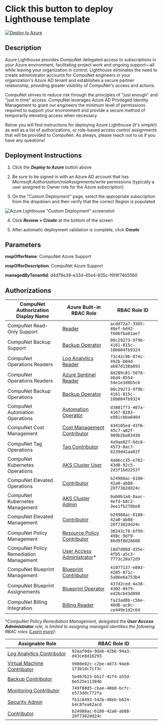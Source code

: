 # Click this button to deploy Lighthouse template
[![Deploy to Azure](https://aka.ms/deploytoazurebutton)](https://portal.azure.com/#create/Microsoft.Template/uri/https%3A%2F%2Fraw.githubusercontent.com%2Fcompunet-biz%2Faz-lighthouse%2Fft-demo%2Fdeploy.json)

## Description
Azure Lighthouse provides CompuNet delegated access to subscriptions in your Azure environment, facilitating project work and ongoing support—all while leaving your organization in control. Lighthouse eliminates the need to create administrator accounts for CompuNet engineers in your organization's Azure AD tenant and establishes a secure partner relationship, providing greater visibility of CompuNet's access and actions.

CompuNet strives to reduce risk through the principles of "just enough" and "just in time" access. CompuNet leverages Azure AD Privileged Identity Management to grant our engineers the minimum level of permissions required to support your environment and provide a secure method of temporarily elevating access when necessary.

Below you will find instructions for deploying Azure Lighthouse (it's simple!) as well as a list of authorizations, or role-based access control assignments that will be provided to CompuNet. As always, please reach out to us if you have any questions!

## Deployment Instructions
1. Click the _**Deploy to Azure**_ button above

2. Be sure to be signed in with an Azure AD account that has _Microsoft.Authorization/roleAssignments/write_ permissions (typically a user assigned to Owner role for the Azure subscription)

3. On the "Custom Deployment" page, select the appropriate subscription from the dropdown and then verify that the correct Region is populated

![Azure Lighthouse "Custom Deployment" screenshot](media/azure-lighthouse-custom-deployment-screenshot.png)

4. Click _**Review + Create**_ at the bottom of the screen

5. After automatic deployment validation is complete, click _**Create**_

## Parameters
**mspOfferName**: CompuNet Azure Support

**mspOfferDescription**: CompuNet Azure Support <description>

**managedByTenantId**: d4d76e39-e33d-45e4-835c-f6f4f74b5560


## Authorizations
CompuNet Authorization Display Name | Azure Built-in RBAC Role | RBAC Role ID
--- | --- | ---
CompuNet Read-Only Support | [Reader] | `acdd72a7-3385-48ef-bd42-f606fba81ae7`
CompuNet Backup Support | [Backup Operator] | `00c29273-979b-4161-815c-10b084fb9324`
CompuNet Operations Readers | [Log Analytics Reader] | `73c42c96-874c-492b-b04d-ab87d138a893`
CompuNet Operations Readers | [Azure Sentinel Reader] | `8d289c81-5878-46d4-8554-54e1e3d8b5cb`
CompuNet Backup Operations | [Backup Operator] | `00c29273-979b-4161-815c-10b084fb9324`
CompuNet Automation Operations | [Automation Operator] | `d3881f73-407a-4167-8283-e981cbba0404`
CompuNet Cost Management | [Cost Management Contributor] | `434105ed-43f6-45c7-a02f-909b2ba83430`
CompuNet Tag Operations | [Tag Contributor] | `4a9ae827-6dc8-4573-8ac7-8239d42aa03f`
CompuNet Kubernetes Operations | [AKS Cluster User] | `4abbcc35-e782-43d8-92c5-2d3f1bd2253f`
CompuNet Elevated Operations | [Contributor] | `b24988ac-6180-42a0-ab88-20f7382dd24c`
CompuNet Kubernetes Management | [AKS Cluster Admin] | `0ab0b1a8-8aac-4efd-b8c2-3ee1fb270be8`
CompuNet Elevated Management | [Contributor] | `b24988ac-6180-42a0-ab88-20f7382dd24c`
CompuNet Policy Management | [Resource Policy Contributor] | `36243c78-bf99-498c-9df9-86d9f8d28608`
CompuNet Policy Remediation Management | [User Access Administrator]* | `18d7d88d-d35e-4fb5-a5c3-7773c20a72d9`
CompuNet Blueprint Management | [Blueprint Contributor] | `41077137-e803-4205-871c-5a86e6a753b4`
CompuNet Blueprint Assignements | [Blueprint Operator] | `437d2ced-4a38-4302-8479-ed2bcb43d090`
CompuNet Billing Integration | [Billing Reader] | `fa23ad8b-c56e-40d8-ac0c-ce449e1d2c64`

*_CompuNet Policy Remediation Management, delegated the **User Access Administrator** role, is limited to assigning managed identities the following RBAC roles ([Learn more][1])_:

Assignable Role | RBAC Role ID
--- | ---
[Log Analytics Contributor] | `92aaf0da-9dab-42b6-94a3-d43ce8d16293`
[Virtual Machine Contributor] | `9980e02c-c2be-4d73-94e8-173b1dc7cf3c`
[Backup Contributor] | `5e467623-bb1f-42f4-a55d-6e525e11384b`
[Monitoring Contributor] | `749f88d5-cbae-40b8-bcfc-e573ddc772fa`
[Security Admin] | `fb1c8493-542b-48eb-b624-b4c8fea62acd`
[Contributor] | `b24988ac-6180-42a0-ab88-20f7382dd24c`

<!-- Hyperlinks -->
[Reader]: https://docs.microsoft.com/en-us/azure/role-based-access-control/built-in-roles#reader
[Backup Operator]: https://docs.microsoft.com/en-us/azure/role-based-access-control/built-in-roles#backup-operator
[Log Analytics Reader]: https://docs.microsoft.com/en-us/azure/role-based-access-control/built-in-roles#log-analytics-reader
[Azure Sentinel Reader]: https://docs.microsoft.com/en-us/azure/role-based-access-control/built-in-roles#azure-sentinel-reader
[Automation Operator]: https://docs.microsoft.com/en-us/azure/role-based-access-control/built-in-roles#automation-operator
[Cost Management Contributor]: https://docs.microsoft.com/en-us/azure/role-based-access-control/built-in-roles#cost-management-contributor
[Tag Contributor]: https://docs.microsoft.com/en-us/azure/role-based-access-control/built-in-roles#tag-contributor
[AKS Cluster User]: https://docs.microsoft.com/en-us/azure/role-based-access-control/built-in-roles#azure-kubernetes-service-cluster-user-role
[AKS Cluster Admin]: https://docs.microsoft.com/en-us/azure/role-based-access-control/built-in-roles#azure-kubernetes-service-cluster-admin-role
[Contributor]: https://docs.microsoft.com/en-us/azure/role-based-access-control/built-in-roles#contributor
[Resource Policy Contributor]: https://docs.microsoft.com/en-us/azure/role-based-access-control/built-in-roles#resource-policy-contributor
[User Access Administrator]: https://docs.microsoft.com/en-us/azure/role-based-access-control/built-in-roles#user-access-administrator
[Blueprint Contributor]: https://docs.microsoft.com/en-us/azure/role-based-access-control/built-in-roles#blueprint-contributor
[Blueprint Operator]: https://docs.microsoft.com/en-us/azure/role-based-access-control/built-in-roles#blueprint-operator
[Log Analytics Contributor]: https://docs.microsoft.com/en-us/azure/role-based-access-control/built-in-roles#log-analytics-contributor
[Virtual Machine Contributor]: https://docs.microsoft.com/en-us/azure/role-based-access-control/built-in-roles#virtual-machine-contributor
[Backup Contributor]: https://docs.microsoft.com/en-us/azure/role-based-access-control/built-in-roles#backup-contributor
[Monitoring Contributor]: https://docs.microsoft.com/en-us/azure/role-based-access-control/built-in-roles#monitoring-contributor
[Security Admin]: https://docs.microsoft.com/en-us/azure/role-based-access-control/built-in-roles#security-admin
[Billing Reader]: https://docs.microsoft.com/en-us/azure/role-based-access-control/built-in-roles#billing-reader

[1]: https://docs.microsoft.com/en-us/azure/lighthouse/how-to/deploy-policy-remediation#create-a-user-who-can-assign-roles-to-a-managed-identity-in-the-customer-tenant
